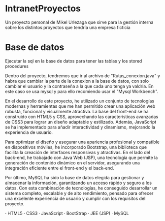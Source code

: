 # IntranetProyectos
Un proyecto personal de Mikel Urlezaga que sirve para la gestión interna sobre los distintos proyectos que tendría una empresa ficticia

# Base de datos
Ejecutar la sql en la base de datos para tener las tablas y los stored procedures

Dentro del proyecto, tendremos que ir al archivo de "Rutas_conexion.java" y habra que cambiar la parte de la conexion a la base de datos, con solo cambiar el usuario y la contraseña a la que cada uno tenga ya valdria.
En este caso se usa mysql y para ello recomiendo usar el "Mysql Workbench".

En el desarrollo de este proyecto, he utilizado un conjunto de tecnologías modernas y herramientas que me han permitido crear una aplicación web robusta, funcional y visualmente atractiva. La base del front-end se ha construido con HTML5 y CSS, aprovechando las características avanzadas de CSS3 para lograr un diseño adaptable y estilizado. Además, JavaScript se ha implementado para añadir interactividad y dinamismo, mejorando la experiencia de usuario.

Para optimizar el diseño y asegurar una apariencia profesional y compatible en dispositivos móviles, he incorporado Bootstrap, una biblioteca que facilita la creación de interfaces responsivas y atractivas. En el lado del back-end, he trabajado con Java Web (JSP), una tecnología que permite la generación de contenido dinámico en el servidor, asegurando una integración eficiente entre el front-end y el back-end.

Por último, MySQL ha sido la base de datos elegida para gestionar y almacenar la información, garantizando un acceso rápido y seguro a los datos. Con esta combinación de tecnologías, he conseguido desarrollar un sistema completo, escalable y de alto rendimiento, pensado para ofrecer una excelente experiencia de usuario y cumplir con los requisitos del proyecto.

· HTML5
· CSS3
· JavaScript
· BootStrap
· JEE (JSP)
· MySQL
